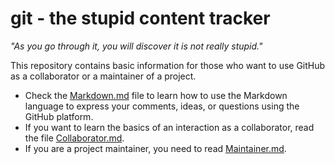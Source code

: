 # git - the stupid content tracker

*"As you go through it, you will discover it is not really stupid."*

This repository contains basic information for those who want to use GitHub as a collaborator or a maintainer of a project.

- Check the [Markdown.md](Markdown.md) file to learn how to use the Markdown language to express your comments, ideas, or questions using the GitHub platform.
- If you want to learn the basics of an interaction as a collaborator, read the file [Collaborator.md](Collaborator.md).
- If you are a project maintainer, you need to read [Maintainer.md](Maintainer.md).
